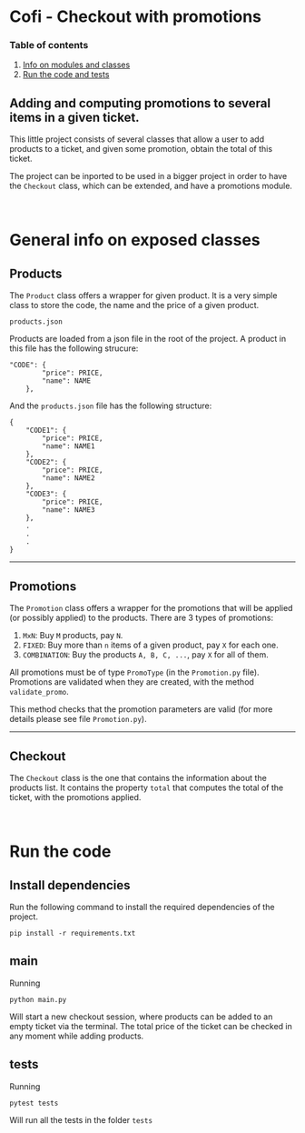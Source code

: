 # Cofi - Checkout with promotions

### Table of contents

1. [Info on modules and classes](#general-info-on-exposed-classes)
2. [Run the code and tests](#run-the-code)



## Adding and computing promotions to several items in a given ticket. 

This little project consists of several classes that allow a user to add products to a ticket, and given some promotion, obtain the total of this ticket. 

The project can be inported to be used in a bigger project in order to have the `Checkout` class, which can be extended, and have a promotions module.

<br/>

# General info on exposed classes

## Products

The `Product` class offers a wrapper for given product. It is a very simple class to store the code, the name and the price of a given product. 


`products.json`

Products are loaded from a json file in the root of the project. A product in this file has the following strucure: 

```
"CODE": {
        "price": PRICE,
        "name": NAME
    },
```
And the `products.json` file has the following structure: 

```
{
    "CODE1": {
        "price": PRICE,
        "name": NAME1
    },
    "CODE2": {
        "price": PRICE,
        "name": NAME2
    },
    "CODE3": {
        "price": PRICE,
        "name": NAME3
    },
    .
    .
    .
}
```

***
## Promotions

The `Promotion` class offers a wrapper for the promotions that will be applied (or possibly applied) to the products. There are 3 types of promotions: 

1. `MxN`: Buy `M` products, pay `N`.
2. `FIXED`: Buy more than `n` items of a given product, pay `X` for each one. 
3. `COMBINATION`: Buy the products `A, B, C, ...`, pay `X` for all of them.

All promotions must be of type `PromoType` (in the `Promotion.py` file). Promotions are validated when they are created, with the method `validate_promo`.

This method checks that the promotion parameters are valid (for more details please see file `Promotion.py`).

***
## Checkout

The `Checkout` class is the one that contains the information about the products list. It contains the property `total` that computes the total of the ticket, with the promotions applied. 



<br/>

# Run the code

## Install dependencies 

Run the following command to install the required dependencies of the project.

```
pip install -r requirements.txt
```

## main

Running

```
python main.py
```

Will start a new checkout session, where products can be added to an empty ticket via the terminal. The total price of the ticket can be checked in any moment while adding products. 

## tests

Running 
```
pytest tests
```

Will run all the tests in the folder `tests`



